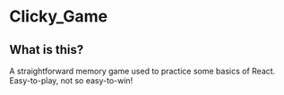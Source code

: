 # Clicky_Game

## What is this?
A straightforward memory game used to practice some basics of React. Easy-to-play, not so easy-to-win! 
